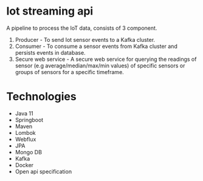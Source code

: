 # Iot streaming api
 
A pipeline to process the IoT data, consists of 3 component. 
1. Producer -  To send Iot sensor events to a Kafka cluster.
2. Consumer - To consume a sensor events from  Kafka cluster and persists events in database.
3. Secure web service - A secure web service for querying the readings of sensor (e.g average/median/max/min values) of specific sensors or groups of sensors for a specific timeframe. 

# Technologies
- Java 11
- Springboot
- Maven
- Lombok
- Webflux
- JPA
- Mongo DB
- Kafka
- Docker
- Open api specification
